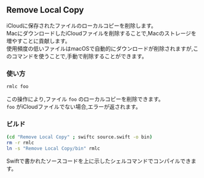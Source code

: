 ## Remove Local Copy

iCloudに保存されたファイルのローカルコピーを削除します。<br>
MacにダウンロードしたiCloudファイルを削除することで,Macのストレージを増やすことに貢献します。<br>
使用頻度の低いファイルはmacOSで自動的にダウンロードが削除されますが,このコマンドを使うことで,手動で削除することができます。

### 使い方

```sh
rmlc foo
```
この操作により,ファイル `foo` のローカルコピーを削除できます。<br>
`foo` がiCloudファイルでない場合,エラーが返されます。

### ビルド

```sh
(cd "Remove Local Copy" ; swiftc source.swift -o bin)
rm -r rmlc
ln -s "Remove Local Copy/bin" rmlc
```
Swiftで書かれたソースコードを上に示したシェルコマンドでコンパイルできます。